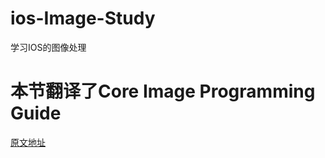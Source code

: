 # ios-Image-Study
学习IOS的图像处理  
<h1>本节翻译了Core Image Programming Guide</h1>
<a href="https://developer.apple.com/library/archive/documentation/GraphicsImaging/Conceptual/CoreImaging/ci_intro/ci_intro.html#//apple_ref/doc/uid/TP30001185">原文地址</a>

